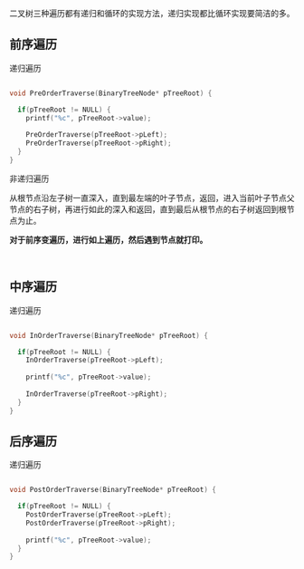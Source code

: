 
二叉树三种遍历都有递归和循环的实现方法，递归实现都比循环实现要简洁的多。

## 前序遍历

递归遍历

```c

void PreOrderTraverse(BinaryTreeNode* pTreeRoot) {

  if(pTreeRoot != NULL) {
    printf("%c", pTreeRoot->value);
    
    PreOrderTraverse(pTreeRoot->pLeft);
    PreOrderTraverse(pTreeRoot->pRight);
  }
}

```

非递归遍历

从根节点沿左子树一直深入，直到最左端的叶子节点，返回，进入当前叶子节点父节点的右子树，再进行如此的深入和返回，直到最后从根节点的右子树返回到根节点为止。

**对于前序变遍历，进行如上遍历，然后遇到节点就打印。**

```


```


## 中序遍历

递归遍历


```c

void InOrderTraverse(BinaryTreeNode* pTreeRoot) {

  if(pTreeRoot != NULL) {    
    InOrderTraverse(pTreeRoot->pLeft);
    
    printf("%c", pTreeRoot->value);
    
    InOrderTraverse(pTreeRoot->pRight);
  }
}

```

## 后序遍历

递归遍历

```c

void PostOrderTraverse(BinaryTreeNode* pTreeRoot) {

  if(pTreeRoot != NULL) {    
    PostOrderTraverse(pTreeRoot->pLeft);
    PostOrderTraverse(pTreeRoot->pRight);
    
    printf("%c", pTreeRoot->value);
  }
}

```
